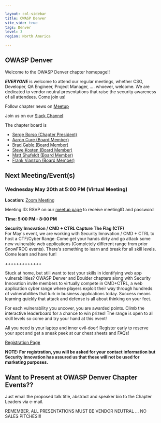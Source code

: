```yaml
---

layout: col-sidebar
title: OWASP Denver
site_side: true
tags: Denver
level: 3
region: North America

---
```

OWASP Denver
-----------------
Welcome to the OWASP Denver chapter homepage!!

***EVERYONE*** is welcome to attend our regular meetings, whether CSO, Developer, QA Engineer, Project Manager, ....  whoever, welcome.  We are dedicated to vendor neutral presentations that raise the security awareness of all attendees.  Come join us!

Follow chapter news on [Meetup](https://www.meetup.com/Denver-OWASP/) 

Join us on our [Slack Channel](https://join.slack.com/t/denver-owasp/shared_invite/zt-d9ncxhfp-Px6DZBZhsRplWExVbJnm0w) 

The chapter board is 

* [Serge Borso (Chapter President)](mailto:serge.borso@owasp.org)
* [Aaron Cure (Board Member)](mailto:aaron.cure@owasp.org)
* [Brad Gable (Board Member)](mailto:brad.gable@owasp.org)
* [Steve Kosten (Board Member)](mailto:steve.kosten@owasp.org)
* [Matt Shufeldt (Board Member)](mailto:matt.shufeldt@owasp.org)
* [Frank Vianzon (Board Member)](mailto:frank.vianzon@owasp.org)


Next Meeting/Event(s)
---------------------
### Wednesday May 20th at 5:00 PM (Virtual Meeting)

**Location:** 
<a href="https://zoom.us/j/514365407?pwd=VUdmS1UxVXVMZU12aFFTVmNqaTB4Zz09" target="_blank">Zoom Meeting</a>


Meeting ID: RSVP on our <a href="https://www.meetup.com/OWASP-Denver" target="_blank">meetup page</a> to receive meetingID and password


**Time: 5:00 PM - 8:00 PM**

**Security Innovation / CMD + CTRL Capture The Flag (CTF)** <br>
For May's event, we are working with Security Innovation / CMD + CTRL to host a CTF/Cyber Range: Come get your hands dirty and go attack some new vulnerable web applications (Completely different range from prior SnowFROC events). There's something to learn and break for all skill levels. Come learn and have fun!

+++++++++++++

Stuck at home, but still want to test your skills in identifying web app vulnerabilities? OWASP Denver and Boulder chapters along with Security Innovation invite members to virtually compete in CMD+CTRL, a web application cyber range where players exploit their way through hundreds of vulnerabilities that lurk in business applications today. Success means learning quickly that attack and defense is all about thinking on your feet.

For each vulnerability you uncover, you are awarded points. Climb the interactive leaderboard for a chance to win prizes! The range is open to all skill levels so come and try your hand at this event!

All you need is your laptop and inner evil-doer!
Register early to reserve your spot and get a sneak peek at our cheat sheets and FAQs!

<a href="https://web.securityinnovation.com/owasp-denver-boulder" target="_blank">Registration Page</a>

**NOTE:  For registration, you will be asked for your contact information but Security Innovation has assured us that these will not be used for marketing purposes.**

Want to Present at OWASP Denver Chapter Events??
--------------------------------------------
Just email the proposed talk title, abstract and speaker bio to the Chapter Leaders via e-mail.  

REMEMBER, ALL PRESENTATIONS MUST BE VENDOR NEUTRAL ... NO SALES PITCHES!!!
